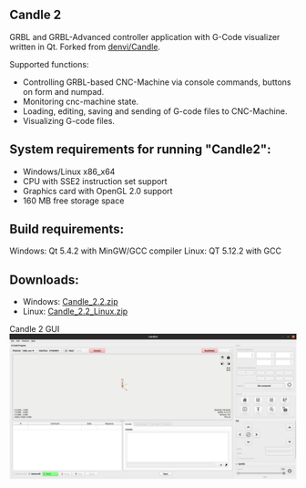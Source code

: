 Candle 2
-----------
GRBL and GRBL-Advanced controller application with G-Code visualizer written in Qt.
Forked from [denvi/Candle](https://github.com/Denvi/Candle).

Supported functions:
* Controlling GRBL-based CNC-Machine via console commands, buttons on form and numpad.
* Monitoring cnc-machine state.
* Loading, editing, saving and sending of G-code files to CNC-Machine.
* Visualizing G-code files.

System requirements for running "Candle2":
-------------------
* Windows/Linux x86_x64
* CPU with SSE2 instruction set support
* Graphics card with OpenGL 2.0 support
* 160 MB free storage space

Build requirements:
------------------
Windows: Qt 5.4.2 with MinGW/GCC compiler
Linux: QT 5.12.2 with GCC

Downloads:
----------

* Windows: [Candle_2.2.zip](https://github.com/Schildkroet/Candle2/releases/download/V2.1/Candle2.2.zip)
* Linux: [Candle_2.2_Linux.zip](https://github.com/Schildkroet/Candle2/releases/download/V2.1/Candle2.2_Linux.zip)


Candle 2 GUI
![screenshot](/Screenshots/image1.png)

